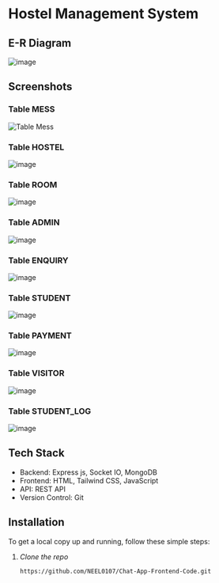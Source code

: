 # Hostel Management System

## E-R Diagram

![image](https://github.com/user-attachments/assets/d0ff516b-2d03-45f1-93b8-f212615026d8)


## Screenshots

### Table MESS
![Table Mess](https://github.com/user-attachments/assets/57538b00-b63d-45c0-97b3-cbb5356fedde)



### Table HOSTEL
![image](https://github.com/user-attachments/assets/9ac904a5-17b5-4083-ba61-6ad028c05637)



### Table ROOM
![image](https://github.com/user-attachments/assets/3cf55618-978b-4851-8563-501024fee047)



### Table ADMIN
![image](https://github.com/user-attachments/assets/2890671c-7fb7-4f9c-9ec7-e97a552d8b5a)



### Table ENQUIRY
![image](https://github.com/user-attachments/assets/ab176747-ced1-4c93-812d-426de4eba298)



### Table STUDENT
![image](https://github.com/user-attachments/assets/5295405a-a839-4503-b62d-6759a4a38b15)



### Table PAYMENT
![image](https://github.com/user-attachments/assets/7ea023ac-97b2-4966-8648-4e8d6171ce2b)



### Table VISITOR
![image](https://github.com/user-attachments/assets/db924f4f-bbe4-4ac4-9408-bc6c9876fba3)



### Table STUDENT_LOG
![image](https://github.com/user-attachments/assets/36af07e8-bea3-45d9-b098-a0b1d21e86ab)


## Tech Stack

- Backend: Express js, Socket IO, MongoDB
- Frontend: HTML, Tailwind CSS, JavaScript
- API: REST API
- Version Control: Git

## Installation

To get a local copy up and running, follow these simple steps:

1. *Clone the repo*
   ```bash
   https://github.com/NEEL0107/Chat-App-Frontend-Code.git
